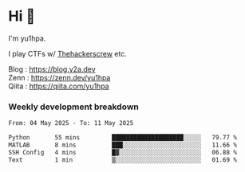 # Hi 👋

I'm yu1hpa.

I play CTFs w/ [Thehackerscrew](https://www.thehackerscrew.team/) etc.

Blog : https://blog.y2a.dev  
Zenn : https://zenn.dev/yu1hpa  
Qiita : https://qiita.com/yu1hpa  

### Weekly development breakdown

<!--START_SECTION:waka-->

```txt
From: 04 May 2025 - To: 11 May 2025

Python       55 mins         ████████████████████░░░░░   79.77 %
MATLAB       8 mins          ███░░░░░░░░░░░░░░░░░░░░░░   11.66 %
SSH Config   4 mins          █▓░░░░░░░░░░░░░░░░░░░░░░░   06.88 %
Text         1 min           ▒░░░░░░░░░░░░░░░░░░░░░░░░   01.69 %
```

<!--END_SECTION:waka-->

